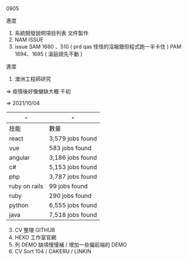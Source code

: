 0905

進度

1. 系統開發說明項目列表 文件製作
2. NAM ISSUE
3. issue SAM 1660 、510 ( prd qas 怪怪的沒報錯但程式跑一半卡住 ) PAM 1694、1695 ( 溫庭說先不動 )

進度

1. 澳洲工程師研究

=> 疫情後好像蠻缺大概 千初

=> 2021/10/04

|-|-|
|-|-|
|技能|數量|
|react|3,579 jobs found|
|vue|583 jobs found|
|angular|3,186 jobs found|
|c#|5,153 jobs found|
|php|3,787 jobs found|
|ruby on rails|99 jobs found|
|ruby|290 jobs found|
|python|6,555 jobs found|
|java|7,518 jobs found|

3. CV 整理 GITHUB 
4. HEXO 工作室官網
5. 列 DEMO 缺項慢慢補 / 增加一些偏前端的 DEMO
6. CV Sort 104 / CAKERU / LINKIN
